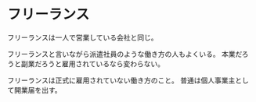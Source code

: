 # フリーランス

フリーランスは一人で営業している会社と同じ。

フリーランスと言いながら派遣社員のような働き方の人もよくいる。
本業だろうと副業だろうと雇用されているなら変わらない。

フリーランスは正式に雇用されていない働き方のこと。
普通は個人事業主として開業届を出す。
